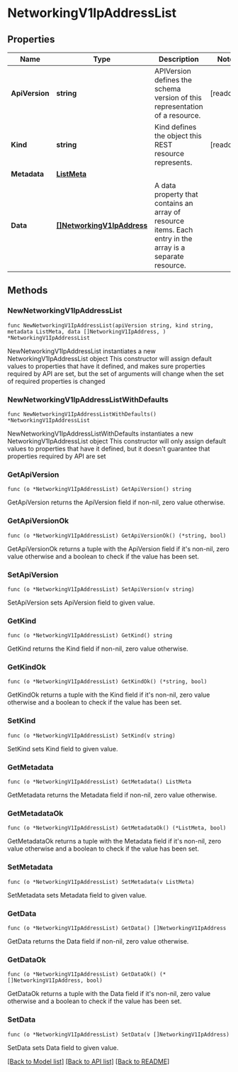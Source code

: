 # NetworkingV1IpAddressList

## Properties

Name | Type | Description | Notes
------------ | ------------- | ------------- | -------------
**ApiVersion** | **string** | APIVersion defines the schema version of this representation of a resource. | [readonly] 
**Kind** | **string** | Kind defines the object this REST resource represents. | [readonly] 
**Metadata** | [**ListMeta**](ListMeta.md) |  | 
**Data** | [**[]NetworkingV1IpAddress**](NetworkingV1IpAddress.md) | A data property that contains an array of resource items. Each entry in the array is a separate resource. | 

## Methods

### NewNetworkingV1IpAddressList

`func NewNetworkingV1IpAddressList(apiVersion string, kind string, metadata ListMeta, data []NetworkingV1IpAddress, ) *NetworkingV1IpAddressList`

NewNetworkingV1IpAddressList instantiates a new NetworkingV1IpAddressList object
This constructor will assign default values to properties that have it defined,
and makes sure properties required by API are set, but the set of arguments
will change when the set of required properties is changed

### NewNetworkingV1IpAddressListWithDefaults

`func NewNetworkingV1IpAddressListWithDefaults() *NetworkingV1IpAddressList`

NewNetworkingV1IpAddressListWithDefaults instantiates a new NetworkingV1IpAddressList object
This constructor will only assign default values to properties that have it defined,
but it doesn't guarantee that properties required by API are set

### GetApiVersion

`func (o *NetworkingV1IpAddressList) GetApiVersion() string`

GetApiVersion returns the ApiVersion field if non-nil, zero value otherwise.

### GetApiVersionOk

`func (o *NetworkingV1IpAddressList) GetApiVersionOk() (*string, bool)`

GetApiVersionOk returns a tuple with the ApiVersion field if it's non-nil, zero value otherwise
and a boolean to check if the value has been set.

### SetApiVersion

`func (o *NetworkingV1IpAddressList) SetApiVersion(v string)`

SetApiVersion sets ApiVersion field to given value.


### GetKind

`func (o *NetworkingV1IpAddressList) GetKind() string`

GetKind returns the Kind field if non-nil, zero value otherwise.

### GetKindOk

`func (o *NetworkingV1IpAddressList) GetKindOk() (*string, bool)`

GetKindOk returns a tuple with the Kind field if it's non-nil, zero value otherwise
and a boolean to check if the value has been set.

### SetKind

`func (o *NetworkingV1IpAddressList) SetKind(v string)`

SetKind sets Kind field to given value.


### GetMetadata

`func (o *NetworkingV1IpAddressList) GetMetadata() ListMeta`

GetMetadata returns the Metadata field if non-nil, zero value otherwise.

### GetMetadataOk

`func (o *NetworkingV1IpAddressList) GetMetadataOk() (*ListMeta, bool)`

GetMetadataOk returns a tuple with the Metadata field if it's non-nil, zero value otherwise
and a boolean to check if the value has been set.

### SetMetadata

`func (o *NetworkingV1IpAddressList) SetMetadata(v ListMeta)`

SetMetadata sets Metadata field to given value.


### GetData

`func (o *NetworkingV1IpAddressList) GetData() []NetworkingV1IpAddress`

GetData returns the Data field if non-nil, zero value otherwise.

### GetDataOk

`func (o *NetworkingV1IpAddressList) GetDataOk() (*[]NetworkingV1IpAddress, bool)`

GetDataOk returns a tuple with the Data field if it's non-nil, zero value otherwise
and a boolean to check if the value has been set.

### SetData

`func (o *NetworkingV1IpAddressList) SetData(v []NetworkingV1IpAddress)`

SetData sets Data field to given value.



[[Back to Model list]](../README.md#documentation-for-models) [[Back to API list]](../README.md#documentation-for-api-endpoints) [[Back to README]](../README.md)


